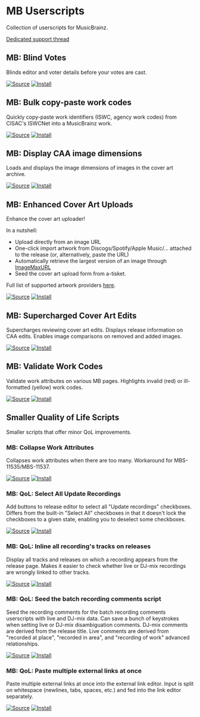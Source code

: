 # MB Userscripts
Collection of userscripts for MusicBrainz.

[Dedicated support thread](https://community.metabrainz.org/t/ropdebees-userscripts-support-thread/551947)

## MB: Blind Votes

Blinds editor and voter details before your votes are cast.

[![Source](https://github.com/jerone/UserScripts/blob/master/_resources/Source-button.png)](mb_blind_votes.user.js)
[![Install](https://raw.github.com/jerone/UserScripts/master/_resources/Install-button.png)](mb_blind_votes.user.js?raw=1)

## MB: Bulk copy-paste work codes

Quickly copy-paste work identifiers (ISWC, agency work codes) from CISAC's ISWCNet into a MusicBrainz work.

[![Source](https://github.com/jerone/UserScripts/blob/master/_resources/Source-button.png)](mb_bulk_copy_work_codes.user.js)
[![Install](https://raw.github.com/jerone/UserScripts/master/_resources/Install-button.png)](mb_bulk_copy_work_codes.user.js?raw=1)

## MB: Display CAA image dimensions

Loads and displays the image dimensions of images in the cover art archive.

[![Source](https://github.com/jerone/UserScripts/blob/master/_resources/Source-button.png)](mb_caa_dimensions.user.js)
[![Install](https://raw.github.com/jerone/UserScripts/master/_resources/Install-button.png)](mb_caa_dimensions.user.js?raw=1)

## MB: Enhanced Cover Art Uploads

Enhance the cover art uploader!

In a nutshell:
* Upload directly from an image URL
* One-click import artwork from Discogs/Spotify/Apple Music/... attached to the release (or, alternatively, paste the URL)
* Automatically retrieve the largest version of an image through [ImageMaxURL](https://github.com/qsniyg/maxurl)
* Seed the cover art upload form from a-tisket.

Full list of supported artwork providers [here](src/mb_enhanced_cover_art_uploads/supportedProviders.md).

[![Source](https://github.com/jerone/UserScripts/blob/master/_resources/Source-button.png)](src/mb_enhanced_cover_art_uploads)
[![Install](https://raw.github.com/jerone/UserScripts/master/_resources/Install-button.png)](dist/mb_enhanced_cover_art_uploads.user.js?raw=1)

## MB: Supercharged Cover Art Edits

Supercharges reviewing cover art edits. Displays release information on CAA edits. Enables image comparisons on removed and added images.

[![Source](https://github.com/jerone/UserScripts/blob/master/_resources/Source-button.png)](mb_supercharged_caa_edits.user.js)
[![Install](https://raw.github.com/jerone/UserScripts/master/_resources/Install-button.png)](mb_supercharged_caa_edits.user.js?raw=1)

## MB: Validate Work Codes

Validate work attributes on various MB pages. Highlights invalid (red) or ill-formatted (yellow) work codes.

[![Source](https://github.com/jerone/UserScripts/blob/master/_resources/Source-button.png)](mb_validate_work_codes.user.js)
[![Install](https://raw.github.com/jerone/UserScripts/master/_resources/Install-button.png)](mb_validate_work_codes.user.js?raw=1)

## Smaller Quality of Life Scripts
Smaller scripts that offer minor QoL improvements.

### MB: Collapse Work Attributes

Collapses work attributes when there are too many. Workaround for MBS-11535/MBS-11537.

[![Source](https://github.com/jerone/UserScripts/blob/master/_resources/Source-button.png)](mb_collapse_work_attributes.user.js)
[![Install](https://raw.github.com/jerone/UserScripts/master/_resources/Install-button.png)](mb_collapse_work_attributes.user.js?raw=1)

### MB: QoL: Select All Update Recordings
Add buttons to release editor to select all "Update recordings" checkboxes. Differs from the built-in "Select All" checkboxes in that it doesn't lock the checkboxes to a given state, enabling you to deselect some checkboxes.

[![Source](https://github.com/jerone/UserScripts/blob/master/_resources/Source-button.png)](mb_qol_select_all_update_recordings.user.js)
[![Install](https://raw.github.com/jerone/UserScripts/master/_resources/Install-button.png)](mb_qol_select_all_update_recordings.user.js?raw=1)

### MB: QoL: Inline all recording's tracks on releases
Display all tracks and releases on which a recording appears from the release page. Makes it easier to check whether live or DJ-mix recordings are wrongly linked to other tracks.

[![Source](https://github.com/jerone/UserScripts/blob/master/_resources/Source-button.png)](mb_qol_inline_recording_tracks.user.js)
[![Install](https://raw.github.com/jerone/UserScripts/master/_resources/Install-button.png)](mb_qol_inline_recording_tracks.user.js?raw=1)

### MB: QoL: Seed the batch recording comments script
Seed the recording comments for the batch recording comments userscripts with live and DJ-mix data. Can save a bunch of keystrokes when setting live or DJ-mix disambiguation comments. DJ-mix comments are derived from the release title. Live comments are derived from "recorded at place", "recorded in area", and "recording of work" advanced relationships.

[![Source](https://github.com/jerone/UserScripts/blob/master/_resources/Source-button.png)](mb_qol_seed_recording_disambiguation.user.js)
[![Install](https://raw.github.com/jerone/UserScripts/master/_resources/Install-button.png)](mb_qol_seed_recording_disambiguation.user.js?raw=1)

### MB: QoL: Paste multiple external links at once
Paste multiple external links at once into the external link editor. Input is split on whitespace (newlines, tabs, spaces, etc.) and fed into the link editor separately.

[![Source](https://github.com/jerone/UserScripts/blob/master/_resources/Source-button.png)](mb_multi_external_links.user.js)
[![Install](https://raw.github.com/jerone/UserScripts/master/_resources/Install-button.png)](mb_multi_external_links.user.js?raw=1)
